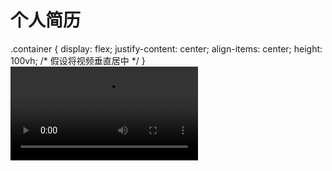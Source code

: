 # 个人简历
.container {
  display: flex;
  justify-content: center;
  align-items: center;
  height: 100vh; /* 假设将视频垂直居中 */
}
<video src="https://user-images.githubusercontent.com/103125590/271912695-2c37378c-fbc0-4682-a7b8-f1ba763cec45.mp4" autoplay>
  泰安天平湖音乐喷泉
</video>
